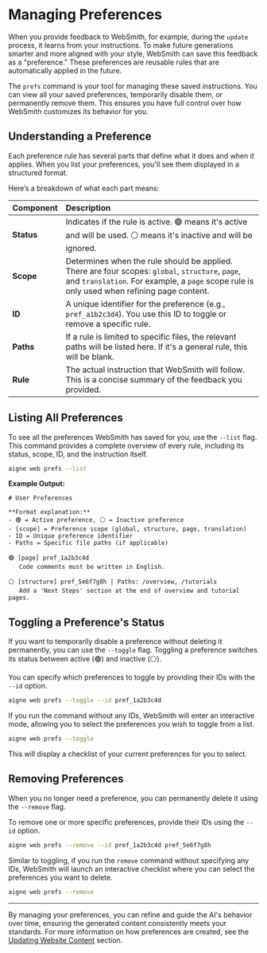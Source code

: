 # Managing Preferences

When you provide feedback to WebSmith, for example, during the `update` process, it learns from your instructions. To make future generations smarter and more aligned with your style, WebSmith can save this feedback as a "preference." These preferences are reusable rules that are automatically applied in the future.

The `prefs` command is your tool for managing these saved instructions. You can view all your saved preferences, temporarily disable them, or permanently remove them. This ensures you have full control over how WebSmith customizes its behavior for you.

## Understanding a Preference

Each preference rule has several parts that define what it does and when it applies. When you list your preferences, you'll see them displayed in a structured format.

Here’s a breakdown of what each part means:

| Component | Description |
| :--- | :--- |
| **Status** | Indicates if the rule is active. 🟢 means it's active and will be used. ⚪ means it's inactive and will be ignored. |
| **Scope** | Determines when the rule should be applied. There are four scopes: `global`, `structure`, `page`, and `translation`. For example, a `page` scope rule is only used when refining page content. |
| **ID** | A unique identifier for the preference (e.g., `pref_a1b2c3d4`). You use this ID to toggle or remove a specific rule. |
| **Paths** | If a rule is limited to specific files, the relevant paths will be listed here. If it's a general rule, this will be blank. |
| **Rule** | The actual instruction that WebSmith will follow. This is a concise summary of the feedback you provided. |

## Listing All Preferences

To see all the preferences WebSmith has saved for you, use the `--list` flag. This command provides a complete overview of every rule, including its status, scope, ID, and the instruction itself.

```bash Command icon=lucide:terminal
aigne web prefs --list
```

**Example Output:**

```text Example Output
# User Preferences

**Format explanation:**
- 🟢 = Active preference, ⚪ = Inactive preference
- [scope] = Preference scope (global, structure, page, translation)
- ID = Unique preference identifier
- Paths = Specific file paths (if applicable)

🟢 [page] pref_1a2b3c4d
   Code comments must be written in English.

⚪ [structure] pref_5e6f7g8h | Paths: /overview, /tutorials
   Add a 'Next Steps' section at the end of overview and tutorial pages.
```

## Toggling a Preference's Status

If you want to temporarily disable a preference without deleting it permanently, you can use the `--toggle` flag. Toggling a preference switches its status between active (🟢) and inactive (⚪).

You can specify which preferences to toggle by providing their IDs with the `--id` option.

```bash Command icon=lucide:terminal
aigne web prefs --toggle --id pref_1a2b3c4d
```

If you run the command without any IDs, WebSmith will enter an interactive mode, allowing you to select the preferences you wish to toggle from a list.

```bash Command icon=lucide:terminal
aigne web prefs --toggle
```

This will display a checklist of your current preferences for you to select.

## Removing Preferences

When you no longer need a preference, you can permanently delete it using the `--remove` flag.

To remove one or more specific preferences, provide their IDs using the `--id` option.

```bash Command icon=lucide:terminal
aigne web prefs --remove --id pref_1a2b3c4d pref_5e6f7g8h
```

Similar to toggling, if you run the `remove` command without specifying any IDs, WebSmith will launch an interactive checklist where you can select the preferences you want to delete.

```bash Command icon=lucide:terminal
aigne web prefs --remove
```

---

By managing your preferences, you can refine and guide the AI's behavior over time, ensuring the generated content consistently meets your standards. For more information on how preferences are created, see the [Updating Website Content](./core-tasks-updating-website-content.md) section.